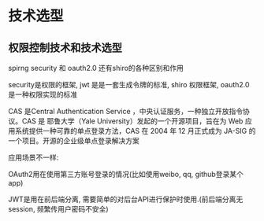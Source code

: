# 技术选型

## 权限控制技术和技术选型

spirng security 和 oauth2.0 还有shiro的各种区别和作用 

security是权限的框架, jwt 是是一套生成令牌的标准, shiro 权限框架, oauth2.0 是一种权限实现的标准

CAS 是Central Authentication Service ，中央认证服务，一种独立开放指令协议。CAS 是 耶鲁大学（Yale University）发起的一个开源项目，旨在为 Web 应用系统提供一种可靠的单点登录方法，CAS 在 2004 年 12 月正式成为 JA-SIG 的一个项目。开源的企业级单点登录解决方案

应用场景不一样: 

OAuth2用在使用第三方账号登录的情况(比如使用weibo, qq, github登录某个app)

JWT是用在前后端分离, 需要简单的对后台API进行保护时使用.(前后端分离无session, 频繁传用户密码不安全)


